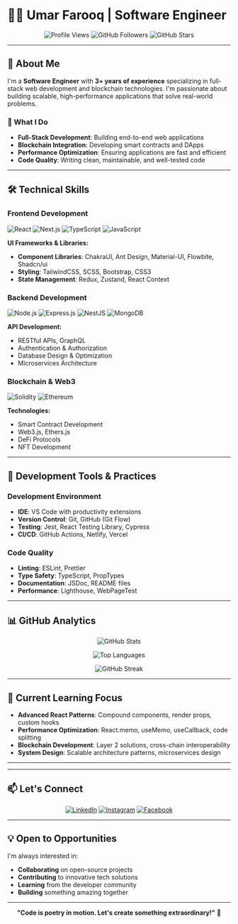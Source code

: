# 👨‍💻 Umar Farooq | Software Engineer

<div align="center">

![Profile Views](https://komarev.com/ghpvc/?username=umar-coderzhunt&color=brightgreen)
![GitHub Followers](https://img.shields.io/github/followers/umar-coderzhunt?label=Followers&style=social)
![GitHub Stars](https://img.shields.io/github/stars/umar-coderzhunt?label=Stars&style=social)

</div>

---

## 🚀 About Me

I'm a **Software Engineer** with **3+ years of experience** specializing in full-stack web development and blockchain technologies. I'm passionate about building scalable, high-performance applications that solve real-world problems.

### 🎯 What I Do
- **Full-Stack Development**: Building end-to-end web applications
- **Blockchain Integration**: Developing smart contracts and DApps
- **Performance Optimization**: Ensuring applications are fast and efficient
- **Code Quality**: Writing clean, maintainable, and well-tested code

---

## 🛠️ Technical Skills

### **Frontend Development**
![React](https://img.shields.io/badge/React-20232A?style=for-the-badge&logo=react&logoColor=61DAFB)
![Next.js](https://img.shields.io/badge/Next.js-000000?style=for-the-badge&logo=next.js&logoColor=white)
![TypeScript](https://img.shields.io/badge/TypeScript-007ACC?style=for-the-badge&logo=typescript&logoColor=white)
![JavaScript](https://img.shields.io/badge/JavaScript-F7DF1E?style=for-the-badge&logo=javascript&logoColor=black)

**UI Frameworks & Libraries:**
- **Component Libraries**: ChakraUI, Ant Design, Material-UI, Flowbite, Shadcn/ui
- **Styling**: TailwindCSS, SCSS, Bootstrap, CSS3
- **State Management**: Redux, Zustand, React Context

### **Backend Development**
![Node.js](https://img.shields.io/badge/Node.js-43853D?style=for-the-badge&logo=node.js&logoColor=white)
![Express.js](https://img.shields.io/badge/Express.js-404D59?style=for-the-badge)
![NestJS](https://img.shields.io/badge/NestJS-E0234E?style=for-the-badge&logo=nestjs&logoColor=white)
![MongoDB](https://img.shields.io/badge/MongoDB-4EA94B?style=for-the-badge&logo=mongodb&logoColor=white)

**API Development:**
- RESTful APIs, GraphQL
- Authentication & Authorization
- Database Design & Optimization
- Microservices Architecture

### **Blockchain & Web3**
![Solidity](https://img.shields.io/badge/Solidity-363636?style=for-the-badge&logo=solidity&logoColor=white)
![Ethereum](https://img.shields.io/badge/Ethereum-3C3C3D?style=for-the-badge&logo=Ethereum&logoColor=white)

**Technologies:**
- Smart Contract Development
- Web3.js, Ethers.js
- DeFi Protocols
- NFT Development

---

## 🔧 Development Tools & Practices

### **Development Environment**
- **IDE**: VS Code with productivity extensions
- **Version Control**: Git, GitHub (Git Flow)
- **Testing**: Jest, React Testing Library, Cypress
- **CI/CD**: GitHub Actions, Netlify, Vercel

### **Code Quality**
- **Linting**: ESLint, Prettier
- **Type Safety**: TypeScript, PropTypes
- **Documentation**: JSDoc, README files
- **Performance**: Lighthouse, WebPageTest

---

## 📊 GitHub Analytics

<div align="center">

![GitHub Stats](https://github-readme-stats.vercel.app/api?username=umar-coderzhunt&show_icons=true&theme=tokyonight&hide_border=true&bg_color=0D1117&title_color=58A6FF&text_color=8B949E&icon_color=58A6FF)

![Top Languages](https://github-readme-stats.vercel.app/api/top-langs/?username=umar-coderzhunt&layout=compact&theme=tokyonight&hide_border=true&bg_color=0D1117&title_color=58A6FF&text_color=8B949E)

![GitHub Streak](https://github-readme-streak-stats.herokuapp.com/?user=umar-coderzhunt&theme=tokyonight&hide_border=true&background=0D1117&stroke=58A6FF&ring=58A6FF&fire=58A6FF&currStreakNum=8B949E&currStreakLabel=8B949E&sideNums=8B949E&sideLabels=8B949E&dates=8B949E)

</div>

---

## 🌱 Current Learning Focus

- **Advanced React Patterns**: Compound components, render props, custom hooks
- **Performance Optimization**: React.memo, useMemo, useCallback, code splitting
- **Blockchain Development**: Layer 2 solutions, cross-chain interoperability
- **System Design**: Scalable architecture patterns, microservices design

---

<!-- ## 🚀 Featured Projects

<div align="center">

[![Portfolio App](https://github-readme-stats.vercel.app/api/pin/?username=umar-coderzhunt&repo=Portfolio_App&theme=tokyonight&hide_border=true&bg_color=0D1117&title_color=58A6FF&text_color=8B949E)](https://github.com/umar-coderzhunt/Portfolio_App)

[![Real Estate NFT](https://github-readme-stats.vercel.app/api/pin/?username=umar-coderzhunt&repo=Real_Estate_NFT&theme=tokyonight&hide_border=true&bg_color=0D1117&title_color=58A6FF&text_color=8B949E)](https://github.com/umar-coderzhunt/Real_Estate_NFT)

[![WhatsApp Web](https://github-readme-stats.vercel.app/api/pin/?username=umar-coderzhunt&repo=whatsapp_web&theme=tokyonight&hide_border=true&bg_color=0D1117&title_color=58A6FF&text_color=8B949E)](https://github.com/umar-coderzhunt/whatsapp_web)

</div> -->

---

## 📫 Let's Connect

<div align="center">

[![LinkedIn](https://img.shields.io/badge/LinkedIn-0077B5?style=for-the-badge&logo=linkedin&logoColor=white)](https://www.linkedin.com/in/umaaarf8)
[![Instagram](https://img.shields.io/badge/Instagram-E4405F?style=for-the-badge&logo=instagram&logoColor=white)](https://www.instagram.com/Umaaarf8)
[![Facebook](https://img.shields.io/badge/Facebook-1877F2?style=for-the-badge&logo=facebook&logoColor=white)](https://www.facebook.com/Umaaarf8)
<!-- [![Portfolio](https://img.shields.io/badge/Portfolio-FF5722?style=for-the-badge&logo=todoist&logoColor=white)](https://umaar.com) -->

</div>

---

## 💡 Open to Opportunities

I'm always interested in:
- **Collaborating** on open-source projects
- **Contributing** to innovative tech solutions
- **Learning** from the developer community
- **Building** something amazing together

---

<div align="center">

**"Code is poetry in motion. Let's create something extraordinary!"** 🚀

</div>
